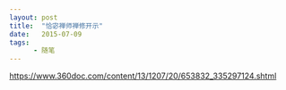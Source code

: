 ```yaml
---
layout: post
title:  "恰宓禅师禅修开示"
date:   2015-07-09
tags:
      - 随笔
---
```



https://www.360doc.com/content/13/1207/20/653832_335297124.shtml





